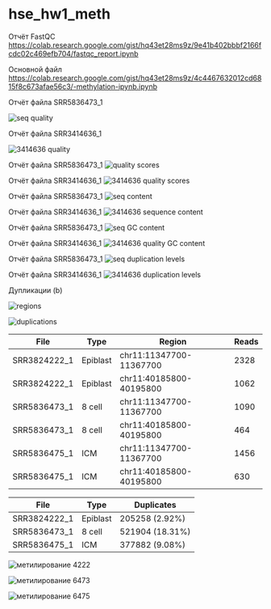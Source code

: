 # hse_hw1_meth


Отчёт FastQC  
                https://colab.research.google.com/gist/hq43et28ms9z/9e41b402bbbf2166fcdc02c469efb704/fastqc_report.ipynb
  
Основной файл  
                https://colab.research.google.com/gist/hq43et28ms9z/4c4467632012cd6815f8c673afae56c3/-methylation-ipynb.ipynb
  
  Отчёт файла SRR5836473_1
  
  ![seq quality](https://user-images.githubusercontent.com/91056319/154861527-959fe3ee-d89a-464a-9ed1-5998e2989eb0.JPG)
  
  Отчёт файла SRR3414636_1
  
  ![3414636 quality](https://user-images.githubusercontent.com/91056319/155014554-862bee5c-d553-4bf5-a32b-02c87898f7c7.JPG)



   Отчёт файла SRR5836473_1
  ![quality scores](https://user-images.githubusercontent.com/91056319/154861536-0b54def8-b9e2-4153-b5e6-c9705f904e08.JPG)

   Отчёт файла SRR3414636_1
  ![3414636 quality scores](https://user-images.githubusercontent.com/91056319/155014631-239f814c-131b-4aad-837a-5cc47ff34a95.JPG)  


   Отчёт файла SRR5836473_1
  ![seq content](https://user-images.githubusercontent.com/91056319/154861538-acffa87f-a231-4020-ac0d-7e7ae2064218.JPG)

   Отчёт файла SRR3414636_1
  ![3414636 sequence content](https://user-images.githubusercontent.com/91056319/155014692-14713eb4-118d-4eab-8f15-a78f82c7d04c.JPG) 


   Отчёт файла SRR5836473_1
  ![seq GC content](https://user-images.githubusercontent.com/91056319/154861545-43c1cbb4-cc27-483e-8597-176acaab669d.JPG)

   Отчёт файла SRR3414636_1
  ![3414636  quality GC content](https://user-images.githubusercontent.com/91056319/155014752-7413edb1-096f-4742-9828-4d9318827a37.JPG)


   Отчёт файла SRR5836473_1
  ![seq duplication levels](https://user-images.githubusercontent.com/91056319/154861556-120b142d-3d8c-41a2-b380-c0f909d587ca.JPG)
  
  Отчёт файла SRR3414636_1
  ![3414636 duplication levels](https://user-images.githubusercontent.com/91056319/155014970-2e04fa30-b112-4d9c-aa0d-2dacb4599515.JPG)

  
  Дупликации (b)
  
  ![regions](https://user-images.githubusercontent.com/91056319/154983545-6283bdf0-d99e-4ae1-a416-941ed52a1c96.JPG)

  
  ![duplications](https://user-images.githubusercontent.com/91056319/154908106-d3ea6305-e25b-42aa-96a7-fa94099018a7.JPG)
  

  **File** | **Type** | **Region** | **Reads** 
  ------------ | ------------- | ------------- | -------------
  SRR3824222_1 | Epiblast | chr11:11347700-11367700 | 2328
  SRR3824222_1 | Epiblast | chr11:40185800-40195800 | 1062
  SRR5836473_1 | 8 cell | chr11:11347700-11367700 | 1090
  SRR5836473_1 | 8 cell | chr11:40185800-40195800 | 464
  SRR5836475_1 | ICM | chr11:11347700-11367700 | 1456
  SRR5836475_1 | ICM | chr11:40185800-40195800 | 630

  **File** | **Type** | **Duplicates** 
  ------------ | ------------- | ------------- 
  SRR3824222_1 | Epiblast | 205258 (2.92%)
  SRR5836473_1 | 8 cell | 521904 (18.31%)
  SRR5836475_1 | ICM | 377882 (9.08%)


 
  ![метилирование 4222](https://user-images.githubusercontent.com/91056319/154994813-7d7f1495-5a2c-4d3b-8e4d-3136291bdae6.JPG)

  
  ![метилирование 6473](https://user-images.githubusercontent.com/91056319/154994831-d26063c0-e443-4d51-a340-5404bdb44e88.JPG)

  
  ![метилирование 6475](https://user-images.githubusercontent.com/91056319/154994840-6f0c1ae8-2c7d-46d5-bb38-fe9715abd3c5.JPG)

  
  
  
  
  
